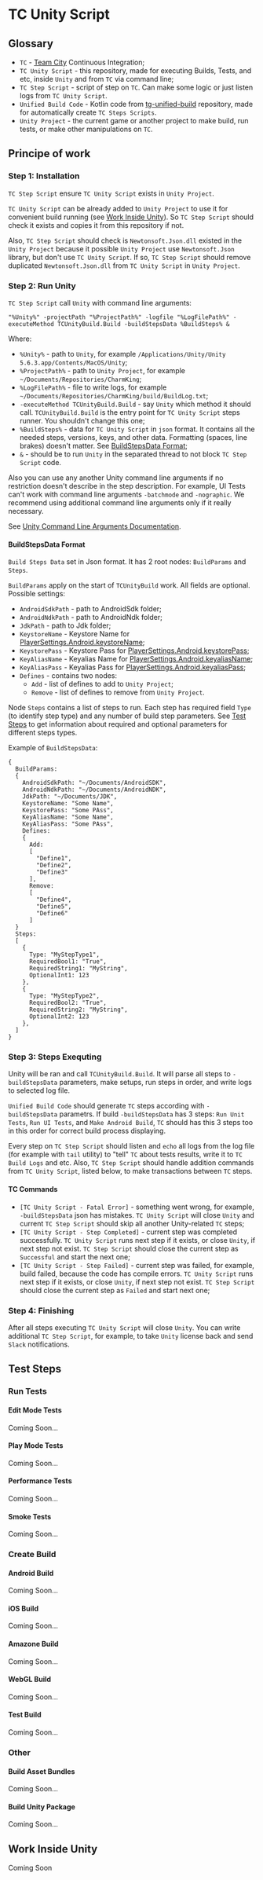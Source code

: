 TC Unity Script
====================================

Glossary
---------------------

* `TC` - [Team City](https://www.jetbrains.com/teamcity/) Continuous Integration;
* `TC Unity Script` - this repository, made for executing Builds, Tests, and etc, inside `Unity` and from `TC` via command line;
* `TC Step Script` - script of step on `TC`. Can make some logic or just listen logs from `TC Unity Script`.
* `Unified Build Code` - Kotlin code from [tg-unified-build](https://github.com/PlayQ/tg-unified-build) repository, made for automatically create `TC Steps Scripts`.
* `Unity Project` - the current game or another project to make build, run tests, or make other manipulations on `TC`.


Principe of work
---------------------

### Step 1: Installation ###

`TC Step Script` ensure `TC Unity Script` exists in `Unity Project`.

`TC Unity Script` can be already added to `Unity Project` to use it for convenient build running (see [Work Inside Unity](#work-inside-unity)). So `TC Step Script` should check it exists and copies it from this repository if not.

Also, `TC Step Script` should check is `Newtonsoft.Json.dll` existed in the `Unity Project` because it possible `Unity Project` use `Newtonsoft.Json` library, but don't use `TC Unity Script`. If so, `TC Step Script` should remove duplicated `Newtonsoft.Json.dll` from `TC Unity Script` in `Unity Project`.


### Step 2: Run Unity ###

`TC Step Script` call `Unity` with command line arguments:
```
"%Unity%" -projectPath "%ProjectPath%" -logfile "%LogFilePath%" -executeMethod TCUnityBuild.Build -buildStepsData %BuildSteps% &
```
Where:
* `%Unity%` - path to `Unity`, for example `/Applications/Unity/Unity 5.6.3.app/Contents/MacOS/Unity`;
* `%ProjectPath%` - path to `Unity Project`, for example `~/Documents/Repositories/CharmKing`;
* `%LogFilePath%` - file to write logs, for example `~/Documents/Repositories/CharmKing/build/BuildLog.txt`;
* `-executeMethod TCUnityBuild.Build` - say `Unity` which method it should call. `TCUnityBuild.Build` is the entry point for `TC Unity Script` steps runner. You shouldn't change this one;
* `%BuildSteps%` - data for `TC Unity Script` in `json` format. It contains all the needed steps, versions, keys, and other data. Formatting (spaces, line brakes) doesn't matter. See [BuildStepsData Format](#buildstepsdata-format);
* `&` - should be to run `Unity` in the separated thread to not block `TC Step Script` code.

Also you can use any another Unity command line arguments if no restriction doesn't describe in the step description. For example, UI Tests can't work with command line arguments `-batchmode` and `-nographic`. We recommend using additional command line arguments only if it really necessary.

See [Unity Command Line Arguments Documentation](https://docs.unity3d.com/Manual/CommandLineArguments.html). 


#### BuildStepsData Format ####

`Build Steps Data` set in Json format. It has 2 root nodes: `BuildParams` and `Steps`. 

`BuildParams` apply on the start of `TCUnityBuild` work. All fields are optional. Possible settings:
* `AndroidSdkPath` - path to AndroidSdk folder;
* `AndroidNdkPath` - path to AndroidNdk folder;
* `JdkPath` - path to Jdk folder;
* `KeystoreName` - Keystore Name for [PlayerSettings.Android.keystoreName](https://docs.unity3d.com/ScriptReference/PlayerSettings.Android-keystoreName.html);
* `KeystorePass` - Keystore Pass for [PlayerSettings.Android.keystorePass](https://docs.unity3d.com/ScriptReference/PlayerSettings.Android-keystorePass.html);
* `KeyAliasName` - Keyalias Name for [PlayerSettings.Android.keyaliasName](https://docs.unity3d.com/ScriptReference/PlayerSettings.Android-keyaliasName.html);
* `KeyAliasPass` - Keyalias Pass for [PlayerSettings.Android.keyaliasPass](https://docs.unity3d.com/ScriptReference/PlayerSettings.Android-keyaliasPass.html);
* `Defines` - contains two nodes:
  * `Add` - list of defines to add to `Unity Project`;
  * `Remove` - list of defines to remove from `Unity Project`.

Node `Steps` contains a list of steps to run. Each step has required field `Type` (to identify step type) and any number of build step parameters. See [Test Steps](#test-steps) to get information about required and optional parameters for different steps types.

Example of `BuildStepsData`:
```
{
  BuildParams:
  {
    AndroidSdkPath: "~/Documents/AndroidSDK",
    AndroidNdkPath: "~/Documents/AndroidNDK",
    JdkPath: "~/Documents/JDK",
    KeystoreName: "Some Name",
    KeystorePass: "Some PAss",
    KeyAliasName: "Some Name",
    KeyAliasPass: "Some PAss",
    Defines:
    {
      Add:
      [
        "Define1",
        "Define2",
        "Define3"
      ],
      Remove:
      [
        "Define4",
        "Define5",
        "Define6"
      ]
  }
  Steps:
  [
    {
      Type: "MyStepType1",
      RequiredBool1: "True",
      RequiredString1: "MyString",
      OptionalInt1: 123
    },
    {
      Type: "MyStepType2",
      RequiredBool2: "True",
      RequiredString2: "MyString",
      OptionalInt2: 123
    },
  ]
}
```


### Step 3: Steps Exequting ###

Unity will be ran and call `TCUnityBuild.Build`. It will parse all steps to `-buildStepsData` parameters, make setups, run steps in order, and write logs to selected log file. 

`Unified Build Code` should generate `TC` steps according with `-buildStepsData` parametrs. If build `-buildStepsData` has 3 steps: `Run Unit Tests`, `Run UI Tests`, and `Make Android Build`, `TC` should has this 3 steps too in this order for correct build process displaying.

Every step on `TC Step Script` should listen and `echo` all logs from the log file (for example with `tail` utility) to "tell" `TC` about tests results, write it to `TC Build Logs` and etc. Also, `TC Step Script` should handle addition commands from `TC Unity Script`, listed below, to make transactions between `TC` steps.


#### TC Commands ####

* `[TC Unity Script - Fatal Error]` - something went wrong, for example, `-buildStepsData` json has mistakes. `TC Unity Script` will close `Unity` and current `TC Step Script` should skip all another Unity-related `TC` steps;
* `[TC Unity Script - Step Completed]` - current step was completed successfully. `TC Unity Script` runs next step if it exists, or close `Unity`, if next step not exist. `TC Step Script` should close the current step as `Successful` and start the next one;
* `[TC Unity Script - Step Failed]` - current step was failed, for example, build failed, because the code has compile errors. `TC Unity Script` runs next step if it exists, or close `Unity`, if next step not exist. `TC Step Script` should close the current step as `Failed` and start next one;


### Step 4: Finishing ###

After all steps executing `TC Unity Script` will close `Unity`. You can write additional `TC Step Script`, for example, to take `Unity` license back and send `Slack` notifications.


Test Steps
---------------------

### Run Tests ###

#### Edit Mode Tests ####

Coming Soon...


#### Play Mode Tests ####

Coming Soon...


#### Performance Tests ####

Coming Soon...


#### Smoke Tests ####

Coming Soon...


### Create Build ###

#### Android Build ####

Coming Soon...


#### iOS  Build ####

Coming Soon...


#### Amazone Build ####

Coming Soon...


#### WebGL Build ####

Coming Soon...


#### Test Build ####

Coming Soon...



### Other ###

#### Build Asset Bundles ####

Coming Soon...


#### Build Unity Package ####

Coming Soon...


Work Inside Unity
---------------------

Coming Soon
